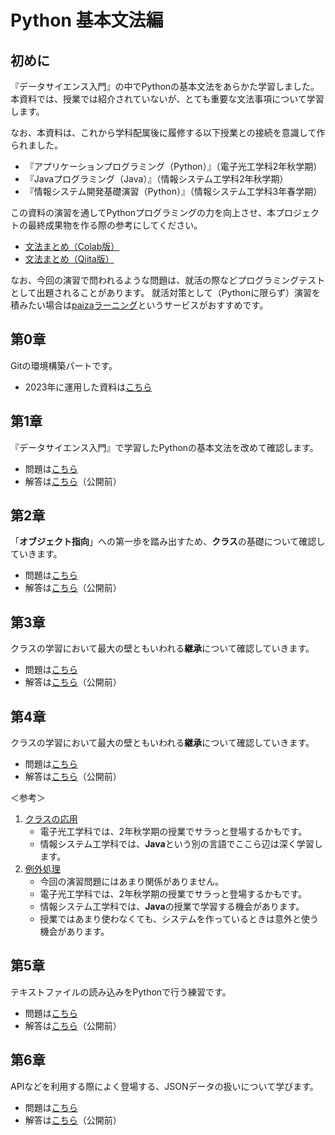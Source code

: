 # Python 基本文法編

## 初めに
『データサイエンス入門』の中でPythonの基本文法をあらかた学習しました。
本資料では、授業では紹介されていないが、とても重要な文法事項について学習します。

なお、本資料は、これから学科配属後に履修する以下授業との接続を意識して作られました。
- 『アプリケーションプログラミング（Python）』（電子光工学科2年秋学期）
- 『Javaプログラミング（Java）』（情報システム工学科2年秋学期）
- 『情報システム開発基礎演習（Python）』（情報システム工学科3年春学期）

この資料の演習を通してPythonプログラミングの力を向上させ、本プロジェクトの最終成果物を作る際の参考にしてください。

- [文法まとめ（Colab版）](https://github.com/kiryu-3/Prmn2023/blob/main/Python/2024/Systax/PythonBasic.ipynb)
- [文法まとめ（Qiita版）](https://qiita.com/kiryu-3/items/888319c76fd82440f601)

なお、今回の演習で問われるような問題は、就活の際などプログラミングテストとして出題されることがあります。
就活対策として（Pythonに限らず）演習を積みたい場合は[paizaラーニング](https://paiza.jp/works/mondai)というサービスがおすすめです。


## 第0章

Gitの環境構築パートです。
- 2023年に運用した資料は[こちら](https://scrapbox.io/Prmn2023/Git(Prmn2023))

## 第1章

『データサイエンス入門』で学習したPythonの基本文法を改めて確認します。

- 問題は[こちら](https://github.com/kiryu-3/Prmn2023/blob/main/Python/2024/Systax/question/PythonBasic_BasicSyntax_Question.ipynb)
- 解答は[こちら](https://github.com/kiryu-3/Prmn2023/blob/main/Python/2024/Systax/question/PythonBasic_BasicSyntax_Answer.ipynb)（公開前）

## 第2章

「**オブジェクト指向**」への第一歩を踏み出すため、**クラス**の基礎について確認していきます。 

- 問題は[こちら](https://github.com/kiryu-3/Prmn2023/blob/main/Python/2024/Systax/question/PythonBasic_BasicClasses_Question.ipynb)
- 解答は[こちら](https://github.com/kiryu-3/Prmn2023/blob/main/Python/2024/Systax/question/PythonBasic_BasicClasses_Answer.ipynb)（公開前）

## 第3章

クラスの学習において最大の壁ともいわれる**継承**について確認していきます。 

- 問題は[こちら](https://github.com/kiryu-3/Prmn2023/blob/main/Python/2024/Systax/question/PythonBasic_AdvancedClasses_Question.ipynb)
- 解答は[こちら](https://github.com/kiryu-3/Prmn2023/blob/main/Python/2024/Systax/question/PythonBasic_AdvancedClasses_Answer.ipynb)（公開前）

## 第4章

クラスの学習において最大の壁ともいわれる**継承**について確認していきます。  

- 問題は[こちら](https://github.com/kiryu-3/Prmn2023/blob/main/Python/Python_Basic/question/PythonBasic24_4_Question.ipynb)
- 解答は[こちら](https://github.com/kiryu-3/Prmn2023/blob/main/Python/Python_Basic/question/PythonBasic24_4_Answer.ipynb)（公開前）

＜参考＞
1. [クラスの応用](https://github.com/kiryu-3/Prmn2023/blob/main/Python/Python_Basic/text/PythonBasic_9.ipynb)
   - 電子光工学科では、2年秋学期の授業でサラっと登場するかもです。
   - 情報システム工学科では、**Java**という別の言語でここら辺は深く学習します。
2. [例外処理](https://github.com/kiryu-3/Prmn2023/blob/main/Python/Python_Basic/text/PythonBasic_10.ipynb)
   - 今回の演習問題にはあまり関係がありません。
   - 電子光工学科では、2年秋学期の授業でサラっと登場するかもです。
   - 情報システム工学科では、**Java**の授業で学習する機会があります。
   - 授業ではあまり使わなくても、システムを作っているときは意外と使う機会があります。
  
## 第5章

テキストファイルの読み込みをPythonで行う練習です。  

- 問題は[こちら](https://github.com/kiryu-3/Prmn2023/blob/main/Python/2024/Systax/question/PythonBasic_TextFiles_Question.ipynb)
- 解答は[こちら](https://github.com/kiryu-3/Prmn2023/blob/main/Python/2024/Systax/question/PythonBasic_TextFiles_Answer.ipynb)（公開前）


## 第6章

APIなどを利用する際によく登場する、JSONデータの扱いについて学びます。  

- 問題は[こちら](https://github.com/kiryu-3/Prmn2023/blob/main/Python/2024/Systax/question/PythonBasic_JSONProcessing_Question.ipynb)
- 解答は[こちら](https://github.com/kiryu-3/Prmn2023/blob/main/Python/2024/Systax/question/PythonBasic_JSONProcessing_Answer.ipynb)（公開前）

